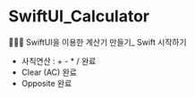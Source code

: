 # SwiftUI_Calculator
🙋🏻‍♂️ SwiftUI을 이용한 계산기 만들기_ Swift 시작하기
* 사칙연산 : + - * / 완료
* Clear (AC) 완료
* Opposite 완료

